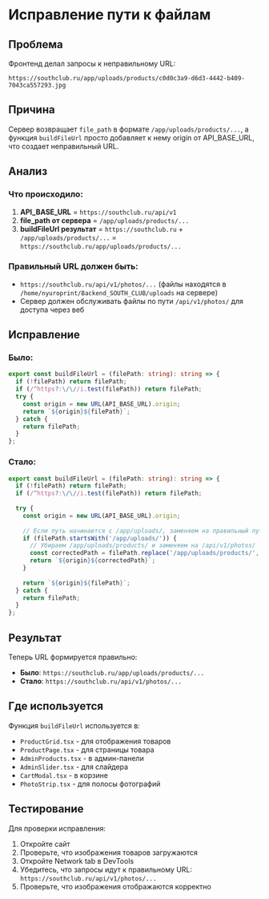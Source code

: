 # Исправление пути к файлам

## Проблема
Фронтенд делал запросы к неправильному URL:
```
https://southclub.ru/app/uploads/products/c0d0c3a9-d6d3-4442-b409-7043ca557293.jpg
```

## Причина
Сервер возвращает `file_path` в формате `/app/uploads/products/...`, а функция `buildFileUrl` просто добавляет к нему origin от API_BASE_URL, что создает неправильный URL.

## Анализ

### Что происходило:
1. **API_BASE_URL** = `https://southclub.ru/api/v1`
2. **file_path от сервера** = `/app/uploads/products/...`
3. **buildFileUrl результат** = `https://southclub.ru` + `/app/uploads/products/...` = `https://southclub.ru/app/uploads/products/...`

### Правильный URL должен быть:
- `https://southclub.ru/api/v1/photos/...` (файлы находятся в `/home/nyuroprint/Backend_SOUTH_CLUB/uploads` на сервере)
- Сервер должен обслуживать файлы по пути `/api/v1/photos/` для доступа через веб

## Исправление

### Было:
```typescript
export const buildFileUrl = (filePath: string): string => {
  if (!filePath) return filePath;
  if (/^https?:\/\//i.test(filePath)) return filePath;
  try {
    const origin = new URL(API_BASE_URL).origin;
    return `${origin}${filePath}`;
  } catch {
    return filePath;
  }
};
```

### Стало:
```typescript
export const buildFileUrl = (filePath: string): string => {
  if (!filePath) return filePath;
  if (/^https?:\/\//i.test(filePath)) return filePath;
  
  try {
    const origin = new URL(API_BASE_URL).origin;
    
    // Если путь начинается с /app/uploads/, заменяем на правильный путь
    if (filePath.startsWith('/app/uploads/')) {
      // Убираем /app/uploads/products/ и заменяем на /api/v1/photos/
      const correctedPath = filePath.replace('/app/uploads/products/', '/api/v1/photos/');
      return `${origin}${correctedPath}`;
    }
    
    return `${origin}${filePath}`;
  } catch {
    return filePath;
  }
};
```

## Результат

Теперь URL формируется правильно:
- **Было**: `https://southclub.ru/app/uploads/products/...`
- **Стало**: `https://southclub.ru/api/v1/photos/...`

## Где используется

Функция `buildFileUrl` используется в:
- `ProductGrid.tsx` - для отображения товаров
- `ProductPage.tsx` - для страницы товара
- `AdminProducts.tsx` - в админ-панели
- `AdminSlider.tsx` - для слайдера
- `CartModal.tsx` - в корзине
- `PhotoStrip.tsx` - для полосы фотографий

## Тестирование

Для проверки исправления:
1. Откройте сайт
2. Проверьте, что изображения товаров загружаются
3. Откройте Network tab в DevTools
4. Убедитесь, что запросы идут к правильному URL: `https://southclub.ru/api/v1/photos/...`
5. Проверьте, что изображения отображаются корректно
